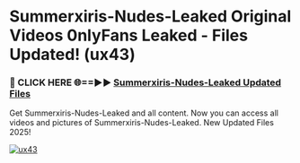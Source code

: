 # Summerxiris-Nudes-Leaked Original Videos 0nlyFans Leaked - Files Updated! (ux43)

<h3>🔴 CLICK HERE 🌐==►► <a href="https://tinyurl.com/4mcuefdz" rel="nofollow">Summerxiris-Nudes-Leaked Updated Files</a></h3>

Get Summerxiris-Nudes-Leaked and all content. Now you can access all videos and pictures of Summerxiris-Nudes-Leaked. New Updated Files 2025!

[![ux43](https://i.imgur.com/StAQSOY.gif)](https://tinyurl.com/4mcuefdz)
